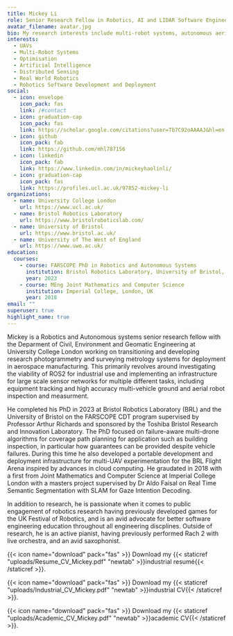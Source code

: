 ```yaml
---
title: Mickey Li
role: Senior Research Fellow in Robotics, AI and LIDAR Software Engineering
avatar_filename: avatar.jpg
bio: My research interests include multi-robot systems, autonomous aerial robotics, distributed sensing and solving infrastructure challenges for robotics deployments. 
interests:
  - UAVs
  - Multi-Robot Systems
  - Optimisation
  - Artificial Intelligence
  - Distributed Sensing
  - Real World Robotics
  - Robotics Software Development and Deployment
social:
  - icon: envelope
    icon_pack: fas
    link: /#contact
  - icon: graduation-cap
    icon_pack: fas
    link: https://scholar.google.com/citations?user=Tb7C92oAAAAJ&hl=en
  - icon: github
    icon_pack: fab
    link: https://github.com/mhl787156
  - icon: linkedin
    icon_pack: fab
    link: https://www.linkedin.com/in/mickeyhaolinli/
  - icon: graduation-cap
    icon_pack: fas
    link: https://profiles.ucl.ac.uk/97852-mickey-li
organizations:
  - name: University College London
    url: https://www.ucl.ac.uk/ 
  - name: Bristol Robotics Laboratory
    url: https://www.bristolroboticslab.com/
  - name: University of Bristol
    url: https://www.bristol.ac.uk/
  - name: University of The West of England
    url: https://www.uwe.ac.uk/
education:
  courses:
    - course: FARSCOPE PhD in Robotics and Autonomous Systems
      institution: Bristol Robotics Laboratory, University of Bristol, University of the West of England, UK
      year: 2023
    - course: MEng Joint Mathematics and Computer Science
      institution: Imperial College, London, UK
      year: 2018
email: ""
superuser: true
highlight_name: true
---
```

Mickey is a Robotics and Autonomous systems senior research fellow with the Deparment of Civil, Environment and Geomatic Engineering at University College London working on transitioning and developing research photogrammetry and surveying metrology systems for deployment in aerospace manufacturing. This primarily revolves around investigating the viability of ROS2 for industrial use and implementing an infrastructure for large scale sensor networks for multiple different tasks, including equipment tracking and high accuracy multi-vehicle ground and aerial robot inspection and measurment.

He completed his PhD in 2023 at Bristol Robotics Laboratory (BRL) and the University of Bristol on the FARSCOPE CDT program supervised by Professor Arthur Richards and sponsored by the Toshiba Bristol Research and Innovation Laboratory. The PhD focused on failure-aware multi-drone algorithms for coverage path planning for application such as building inspection, in particular how guarantees can be provided despite vehicle failures. During this time he also developed a portable development and deployment infrastructure for multi-UAV experimentation for the BRL Flight Arena inspired by advances in cloud computing. He graudated in 2018 with a first from Joint Mathematics and Computer Science at Imperial College London with a masters project supervised by Dr Aldo Faisal on Real Time Semantic Segmentation with SLAM for Gaze Intention Decoding.

In addition to research, he is passionate when it comes to public engagement of robotics research having previously developed games for the UK Festival of Robotics, and is an avid advocate for better software engineering education throughout all engineering discplines. Outside of research, he is an active pianist, having previously performed Rach 2 with live orchestra, and an avid saxophonist.

{{< icon name="download" pack="fas" >}} Download my {{< staticref "uploads/Resume_CV_Mickey.pdf" "newtab" >}}industrial resumé{{< /staticref >}}.

{{< icon name="download" pack="fas" >}} Download my {{< staticref "uploads/Industrial_CV_Mickey.pdf" "newtab" >}}industrial CV{{< /staticref >}}.

{{< icon name="download" pack="fas" >}} Download my {{< staticref "uploads/Academic_CV_Mickey.pdf" "newtab" >}}academic CV{{< /staticref >}}.
